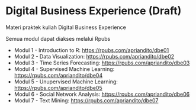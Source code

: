 # Digital Business Experience (Draft)
Materi praktek kuliah Digital Business Experience

Semua modul dapat diakses melalui Rpubs
* Modul 1 - Introduction to R:  https://rpubs.com/apriandito/dbe01
* Modul 2 - Data Visualization: https://rpubs.com/apriandito/dbe02
* Modul 3 - Time Series Forecasting: https://rpubs.com/apriandito/dbe03
* Modul 4 - Supervised Machine Learning: https://rpubs.com/apriandito/dbe04
* Modul 5 - Unupervised Machine Learning: https://rpubs.com/apriandito/dbe05
* Modul 6 - Social Network Analysis: https://rpubs.com/apriandito/dbe06
* Modul 7 - Text Mining: https://rpubs.com/apriandito/dbe07
